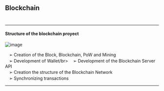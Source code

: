 ## Blockchain</br></br>
---

 <h4>Structure of the blockchain proyect</h4>
 
 ![image](https://user-images.githubusercontent.com/64023919/177795941-65e41002-8f28-4175-bd39-a9eac569bad6.png)


ㅤ➢ Creation of the Block, Blockchain, PoW and Mining </br>
ㅤ➢ Development of Wallet/br>
ㅤ➢ Development of the Blockchain Server API</br>
ㅤ➢ Creation the structure of the Blockchain Network </br>
ㅤ➢ Synchronizing transactions </br>

---
